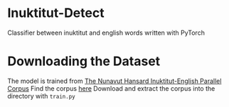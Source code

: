 # Inuktitut-Detect
Classifier between inuktitut and english words written with PyTorch


# Downloading the Dataset
The model is trained from [The Nunavut Hansard Inuktitut-English Parallel Corpus](https://www.inuktitutcomputing.ca/NunavutHansard/info.php)
Find the corpus [here](https://www.inuktitutcomputing.ca/NunavutHansard/data/SentenceAligned.v2.txt.zip)
Download and extract the corpus into the directory with `train.py`
